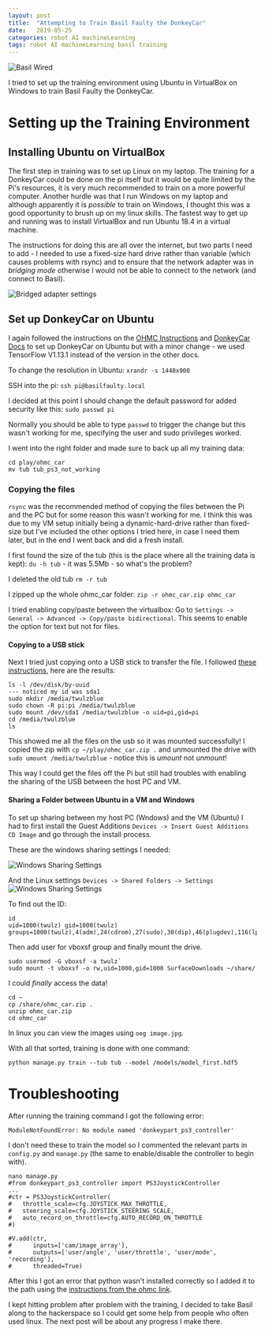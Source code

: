 ```yaml
---
layout: post
title:  "Attempting to Train Basil Faulty the DonkeyCar"
date:   2019-05-25
categories: robot AI machineLearning
tags: robot AI machineLearning basil training
---
```


![Basil Wired](/images/donkeyCar/setup/03_controller_basil.jpg)

I tried to set up the training environment using Ubuntu in VirtualBox on Windows to train Basil Faulty the DonkeyCar.

<!--more-->

# Setting up the Training Environment

## Installing Ubuntu on VirtualBox

The first step in training was to set up Linux on my laptop. The training for a DonkeyCar could be done on the pi itself but it would be quite limited by the Pi's resources, it is very much recommended to train on a more powerful computer. Another hurdle was that I run Windows on my laptop and although apparently it is _possible_ to train on Windows, I thought this was a good opportunity to brush up on my linux skills. The fastest way to get up and running was to install VirtualBox and run Ubuntu 18.4 in a virtual machine.

The instructions for doing this are all over the internet, but two parts I need to add - I needed to use a fixed-size hard drive rather than variable (which causes problems with rsync) and to ensure that the network adapter was in _bridging mode_ otherwise I would not be able to connect to the network (and connect to Basil).

![Bridged adapter settings](/images/donkeyCar/setup/05_bridged_adapter.jpg)

## Set up DonkeyCar on Ubuntu

I again followed the instructions on the [OHMC Instructions][ohmc instructions] and [DonkeyCar Docs][donkeycar docs] to set up DonkeyCar on Ubuntu but with a minor change - we used TensorFlow V1.13.1 instead of the version in the other docs.

To change the resolution in Ubuntu: `xrandr -s 1440x900`

SSH into the pi: `ssh pi@basilfaulty.local`

I decided at this point I should change the default password for added security like this: `sudo passwd pi`

Normally you should be able to type `passwd` to trigger the change but this wasn't working for me, specifying the user and sudo privileges worked.

I went into the right folder and made sure to back up all my training data:
```shell
cd play/ohmc_car
mv tub tub_ps3_not_working
```

### Copying the files

`rsync` was the recommended method of copying the files between the Pi and the PC but for some reason this wasn't working for me. I think this was due to my VM setup initially being a dynamic-hard-drive rather than fixed-size but I've included the other options I tried here, in case I need them later, but in the end I went back and did a fresh install.

I first found the size of the tub (this is the place where all the training data is kept): `du -h tub` - it was 5.5Mb - so what's the problem?

I deleted the old tub `rm -r tub`

I zipped up the whole ohmc_car folder: `zip -r ohmc_car.zip ohmc_car`

I tried enabling copy/paste between the virtualbox:
Go to `Settings -> General -> Advanced -> Copy/paste bidirectional`.
This seems to enable the option for text but not for files.

#### Copying to a USB stick

Next I tried just copying onto a USB stick to transfer the file. I followed [these instructions][usb rpi], here are the results:
```shell
ls -l /dev/disk/by-uuid
--- noticed my id was sda1
sudo mkdir /media/twulzblue
sudo chown -R pi:pi /media/twulzblue
sudo mount /dev/sda1 /media/twulzblue -o uid=pi,gid=pi
cd /media/twulzblue
ls
```
This showed me all the files on the usb so it was mounted successfully! I copied the zip with `cp ~/play/ohmc_car.zip .` and unmounted the drive with `sudo umount /media/twulzblue` - notice this is _umount_ not _unmount_!

This way I could get the files off the Pi but still had troubles with enabling the sharing of the USB between the host PC and VM.

#### Sharing a Folder between Ubuntu in a VM and Windows

To set up sharing between my host PC (Wndows) and the VM (Ubuntu) I had to first install the Guest Additions `Devices -> Insert Guest Additions CD Image` and go through the install process.

These are the windows sharing settings I needed:

![Windows Sharing Settings](/images/donkeyCar/setup/02_Sharing_WindowsSettings.PNG)

And the Linux settings `Devices -> Shared Folders -> Settings`
![Windows Sharing Settings](/images/donkeyCar/setup/01_Sharing_LinuxSettings.PNG)

To find out the ID:
```shell
id
uid=1000(twulz) gid=1000(twulz) groups=1000(twulz),4(adm),24(cdrom),27(sudo),30(dip),46(plugdev),116(lpadmin),126(sambashare),999(vboxsf)
```

Then add user for vboxsf group and finally mount the drive.
```shell
sudo usermod -G vboxsf -a twulz`
sudo mount -t vboxsf -o rw,uid=1000,gid=1000 SurfaceDownloads ~/share/
```

I could _finally_ access the data!

```
cd ~
cp /share/ohmc_car.zip .
unzip ohmc_car.zip
cd ohmc_car
```

In linux you can view the images using `oeg image.jpg`.

With all that sorted, training is done with one command:

`python manage.py train --tub tub --model /models/model_first.hdf5`

# Troubleshooting

After running the training command I got the following error: 
````
ModuleNotFoundError: No module named 'donkeypart_ps3_controller'
````

I don't need these to train the model so I commented the relevant parts in `config.py` and `manage.py` (the same to enable/disable the controller to begin with).

```shell
nano manage.py
#from donkeypart_ps3_controller import PS3JoystickController
...
#ctr = PS3JoystickController(
#   throttle_scale=cfg.JOYSTICK_MAX_THROTTLE,
#   steering_scale=cfg.JOYSTICK_STEERING_SCALE,
#   auto_record_on_throttle=cfg.AUTO_RECORD_ON_THROTTLE
#)

#V.add(ctr,
#      inputs=['cam/image_array'],
#      outputs=['user/angle', 'user/throttle', 'user/mode', 'recording'],
#      threaded=True)
```

After this I got an error that python wasn't installed correctly so I added it to the path using the [instructions from the ohmc link][ohmc instructions].

I kept hitting problem after problem with the training, I decided to take Basil along to the hackerspace so I could get some help from people who often used linux. The next post will be about any progress I make there.

[sharing]: https://unix.stackexchange.com/questions/16199/how-to-transfer-files-from-windows-to-ubuntu-on-virtualbox
[usb rpi]: https://www.raspberrypi-spy.co.uk/2014/05/how-to-mount-a-usb-flash-disk-on-the-raspberry-pi/
[donkeycar ps3]: http://docs.donkeycar.com/parts/controllers/#bluetooth-joystics
[donkeycar docs]: http://docs.donkeycar.com/
[ohmc instructions]: http://www.openhardwareconf.org/wiki/OHMC2019_Software_instructions
[ps3_link]: https://github.com/autorope/donkeypart_ps3_controller